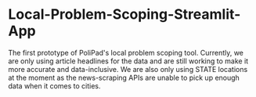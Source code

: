 # Local-Problem-Scoping-Streamlit-App
The first prototype of PoliPad's local problem scoping tool. Currently, we are only using article headlines for the data and are still working to make it more accurate and data-inclusive. We are also only using STATE locations at the moment as the news-scraping APIs are unable to pick up enough data when it comes to cities.
